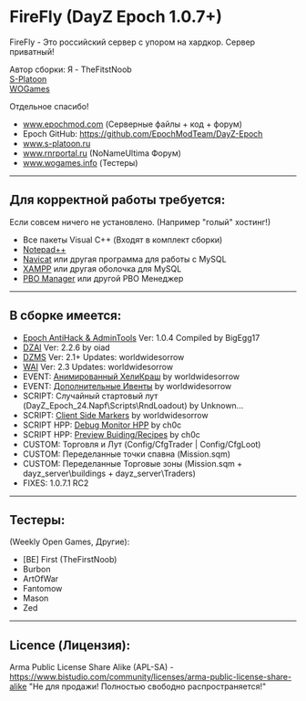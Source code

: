 **FireFly (DayZ Epoch 1.0.7+)**
================

FireFly - Это российский сервер с упором на хардкор. Сервер приватный!

Автор сборки: Я - TheFitstNoob  
[S-Platoon](http://s-platoon.ru/profile/923-thefirstnoob/)  
[WOGames](https://wogames.info/profile/7905-first/)    

Отдельное спасибо!  
* www.epochmod.com (Серверные файлы + код + форум)
* Epoch GitHub: https://github.com/EpochModTeam/DayZ-Epoch
* www.s-platoon.ru
* www.rnrportal.ru (NoNameUltima Форум)
* www.wogames.info (Тестеры)

--------------------------
Для корректной работы требуется:
--------------------------
Если совсем ничего не установлено. (Например "голый" хостинг!)

* Все пакеты Visual C++ (Входят в комплект сборки)
* [Notepad++](http://www.notepad-plus-plus.org/download/)
* [Navicat](http://www.yadi.sk/d/YloWgCGM60FL2) или другая программа для работы с MySQL
* [XAMPP](http://www.apachefriends.org/download.html) или другая оболочка для MySQL
* [PBO Manager](http://rnrportal.ru/files/other/arma2/pbo_manager_v14.zip) или другой PBO Менеджер

--------------------------
В сборке имеется:
--------------------------

* [Epoch AntiHack & AdminTools](https://github.com/BigEgg17/Epoch-Antihack-Admin-Tools) Ver: 1.0.4 Compiled by BigEgg17
* [DZAI](https://github.com/oiad/DZAI) Ver: 2.2.6 by oiad
* [DZMS](https://github.com/worldwidesorrow/DZMS-DayZMissionSystem) Ver: 2.1+ Updates: worldwidesorrow
* [WAI](https://github.com/worldwidesorrow/WICKED-AI) Ver: 2.3 Updates: worldwidesorrow
* EVENT: [Анимированный ХелиКраш](https://github.com/worldwidesorrow/Animated-Crash-Spawner) by worldwidesorrow
* EVENT: [Дополнительные Ивенты](https://github.com/worldwidesorrow/Epoch-Server-Events) by worldwidesorrow
* SCRIPT: Случайный стартовый лут (DayZ_Epoch_24.Napf\Scripts\RndLoadout) by Unknown...
* SCRIPT: [Client Side Markers](https://github.com/worldwidesorrow/Client-Side-Marker-Manager/) by worldwidesorrow
* SCRIPT HPP: [Debug Monitor HPP](https://github.com/ch0c/debug-monitor-display) by ch0c
* SCRIPT HPP: [Preview Buiding/Recipes](https://github.com/ch0c/epoch-recipes) by ch0c
* CUSTOM: Торговля и Лут (Config/CfgTrader | Config/CfgLoot)
* CUSTOM: Переделанные точки спавна (Mission.sqm)
* CUSTOM: Переделанные Торговые зоны (Mission.sqm + dayz_server\buildings + dayz_server\Traders)
* FIXES: 1.0.7.1 RC2

--------------------------
Тестеры:
--------------------------
(Weekly Open Games, Другие):  
* [BE] First (TheFirstNoob)
* Burbon
* ArtOfWar
* Fantomow
* Mason
* Zed

--------------------------
Licence (Лицензия):
--------------------------
Arma Public License Share Alike (APL-SA) - https://www.bistudio.com/community/licenses/arma-public-license-share-alike
"Не для продажи! Полностью свободно распространяется!"
